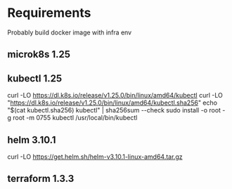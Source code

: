 # Requirements

Probably build docker image with infra env

## microk8s 1.25
## kubectl 1.25
curl -LO https://dl.k8s.io/release/v1.25.0/bin/linux/amd64/kubectl
curl -LO "https://dl.k8s.io/release/v1.25.0/bin/linux/amd64/kubectl.sha256"
echo "$(cat kubectl.sha256)  kubectl" | sha256sum --check
sudo install -o root -g root -m 0755 kubectl /usr/local/bin/kubectl

## helm 3.10.1
curl -LO https://get.helm.sh/helm-v3.10.1-linux-amd64.tar.gz

## terraform 1.3.3